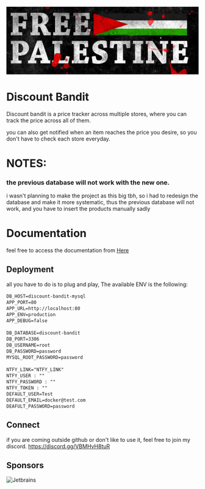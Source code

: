 ![FreePalestine](./extra/palestine.png)


# Discount Bandit
Discount bandit is a price tracker across multiple stores, where you can track the price across all of them.

you can also get notified when an item reaches the price you desire, so you don't have to check each store everyday.

# NOTES:
### the previous database will not work with the new one.

i wasn't planning to make the project as this big tbh, so i had to redesign the database and
make it more systematic, thus the previous database will not work, and you have to insert the
products manually sadly

# Documentation
feel free to access the documentation from [Here](https://discount-bandit.cybrarist.com/)


## Deployment
all you have to do is to plug and play,
The available ENV is the following:

```text
DB_HOST=discount-bandit-mysql
APP_PORT=80
APP_URL=http://localhost:80
APP_ENV=production
APP_DEBUG=false

DB_DATABASE=discount-bandit
DB_PORT=3306
DB_USERNAME=root
DB_PASSWORD=password
MYSQL_ROOT_PASSWORD=password

NTFY_LINK="NTFY_LINK"
NTFY_USER : ""
NTFY_PASSWORD : ""
NTFY_TOKEN : ""
DEFAULT_USER=Test
DEFAULT_EMAIL=docker@test.com
DEAFULT_PASSWORD=password

```

## Connect
if you are coming outside github or don't like to use it, feel free to join my discord.
https://discord.gg/VBMHvH8tuR

## Sponsors
![Jetbrains](https://resources.jetbrains.com/storage/products/company/brand/logos/jb_beam.svg)
